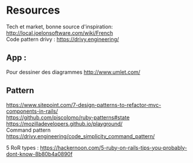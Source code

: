 # Resources

Tech et market, bonne source d'inspiration:
  http://local.joelonsoftware.com/wiki/French
<br>
Code pattern drivy :
https://drivy.engineering/


## App :
Pour dessiner des diagrammes
http://www.umlet.com/



## Pattern
https://www.sitepoint.com/7-design-patterns-to-refactor-mvc-components-in-rails/ </br>
https://github.com/piscolomo/ruby-patterns#state
https://mozilladevelopers.github.io/playground/ <br>
Command pattern https://drivy.engineering/code_simplicity_command_pattern/

5 RoR types : https://hackernoon.com/5-ruby-on-rails-tips-you-probably-dont-know-8b80b4a0890f

